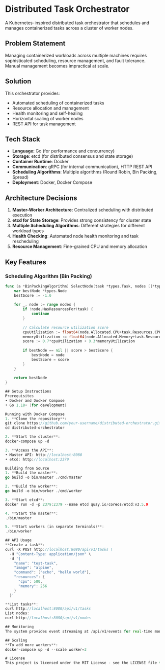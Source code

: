 # Distributed Task Orchestrator

A Kubernetes-inspired distributed task orchestrator that schedules and manages containerized tasks across a cluster of worker nodes.

## Problem Statement

Managing containerized workloads across multiple machines requires sophisticated scheduling, resource management, and fault tolerance. Manual management becomes impractical at scale.

## Solution

This orchestrator provides:
- Automated scheduling of containerized tasks
- Resource allocation and management
- Health monitoring and self-healing
- Horizontal scaling of worker nodes
- REST API for task management

## Tech Stack

- **Language**: Go (for performance and concurrency)
- **Storage**: etcd (for distributed consensus and state storage)
- **Container Runtime**: Docker
- **Communication**: gRPC (for internal communication), HTTP REST API
- **Scheduling Algorithms**: Multiple algorithms (Round Robin, Bin Packing, Spread)
- **Deployment**: Docker, Docker Compose

## Architecture Decisions

1. **Master-Worker Architecture**: Centralized scheduling with distributed execution
2. **etcd for State Storage**: Provides strong consistency for cluster state
3. **Multiple Scheduling Algorithms**: Different strategies for different workload types
4. **Health Checking**: Automated node health monitoring and task rescheduling
5. **Resource Management**: Fine-grained CPU and memory allocation

## Key Features

### Scheduling Algorithm (Bin Packing)

```go
func (a *BinPackingAlgorithm) SelectNode(task *types.Task, nodes []*types.Node) *types.Node {
	var bestNode *types.Node
	bestScore := -1.0
	
	for _, node := range nodes {
		if !node.HasResourcesFor(task) {
			continue
		}
		
		// Calculate resource utilization score
		cpuUtilization := float64(node.Allocated.CPU+task.Resources.CPU) / float64(node.Capacity.CPU)
		memoryUtilization := float64(node.Allocated.Memory+task.Resources.Memory) / float64(node.Capacity.Memory)
		score := 0.7*cpuUtilization + 0.3*memoryUtilization
		
		if bestNode == nil || score > bestScore {
			bestNode = node
			bestScore = score
		}
	}
	
	return bestNode
}

## Setup Instructions
Prerequisites
• Docker and Docker Compose
• Go 1.18+ (for development)

Running with Docker Compose
1. **Clone the repository**:
git clone https://github.com/your-username/distributed-orchestrator.git
cd distributed-orchestrator

2. **Start the cluster**:
docker-compose up -d

3. **Access the API**:
• Master API: http://localhost:8080
• etcd: http://localhost:2379

Building from Source
1. **Build the master**:
go build -o bin/master ./cmd/master

2. **Build the worker**:
go build -o bin/worker ./cmd/worker

3. **Start etcd**:
docker run -d -p 2379:2379 --name etcd quay.io/coreos/etcd:v3.5.0

4. **Start the master**:
./bin/master

5. **Start workers (in separate terminals)**:
./bin/worker

## API Usage
**Create a task**:
curl -X POST http://localhost:8080/api/v1/tasks \
  -H "Content-Type: application/json" \
  -d '{
    "name": "test-task",
    "image": "alpine",
    "command": ["echo", "hello world"],
    "resources": {
      "cpu": 500,
      "memory": 256
    }
  }'

**List tasks**:
curl http://localhost:8080/api/v1/tasks
List nodes:
curl http://localhost:8080/api/v1/nodes

## Monitoring
The system provides event streaming at /api/v1/events for real-time monitoring of cluster activities.

## Scaling
**To add more workers**:
docker-compose up -d --scale worker=3

# License
This project is licensed under the MIT License - see the LICENSE file for details.